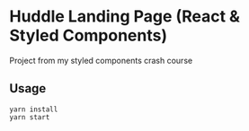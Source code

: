 # Huddle Landing Page (React & Styled Components)

Project from my styled components crash course

## Usage

```
yarn install
yarn start
```
